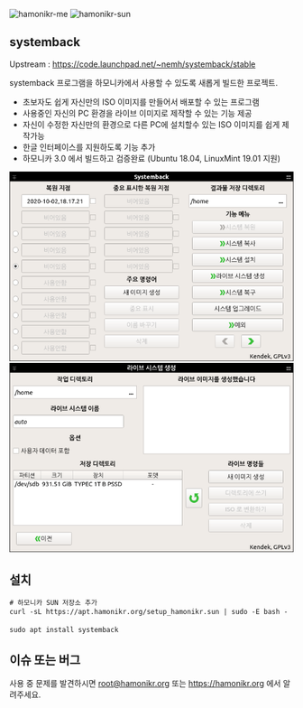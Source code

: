 ![hamonikr-me](https://img.shields.io/badge/hamonikr-me-orange)
![hamonikr-sun](https://img.shields.io/badge/hamonikr-sun-green)

## systemback

Upstream : https://code.launchpad.net/~nemh/systemback/stable

systemback 프로그램을 하모니카에서 사용할 수 있도록 새롭게 빌드한 프로젝트.

- 초보자도 쉽게 자신만의 ISO 이미지를 만들어서 배포할 수 있는 프로그램
- 사용중인 자신의 PC 환경을 라이브 이미지로 제작할 수 있는 기능 제공
- 자신이 수정한 자신만의 환경으로 다른 PC에 설치할수 있는 ISO 이미지를 쉽게
  제작가능
- 한글 인터페이스를 지원하도록 기능 추가
- 하모니카 3.0 에서 빌드하고 검증완료 (Ubuntu 18.04, LinuxMint 19.01 지원)


![screen1](doc/systemback-1.png)
![screen2](doc/systemback-2.png)

## 설치
```
# 하모니카 SUN 저장소 추가
curl -sL https://apt.hamonikr.org/setup_hamonikr.sun | sudo -E bash -

sudo apt install systemback
```

## 이슈 또는 버그
 사용 중 문제를 발견하시면 root@hamonikr.org 또는 https://hamonikr.org 에서 알려주세요.